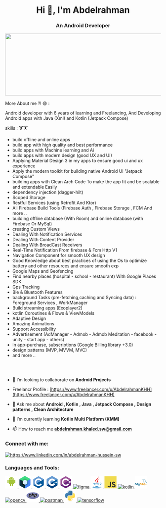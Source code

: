 <h1 align="center">Hi 👋, I'm Abdelrahman</h1>
<h3 align="center">An Android Developer</h3>

<p align="center">
  <img src="https://github.com/Abdelrahman-SW/Abdelrahman-SW/assets/171629145/cf2b0830-2b7e-4ef5-a1fc-b9ba7080b5c8" width="600" height="200" \>
</p>
More About me ?! 😄  :


 Android developer with 6 years of learning and Freelancing, And
 Developing Android apps with Java (Xml) and Kotlin (Jetpack Compose)
 
  skills : 🏋️🏋️
- build offline and online apps
- build app with high quality and best performance 
- build apps with Machine learning and Ai
- build apps with modern design (good UX and UI)
- Applying Material Design 3 in my apps to ensure good ui and ux experience
- Apply the modern toolkit for building native Android UI "Jetpack Compose"
- building apps with Clean Arch Code To make the app fit and be scalable and extendable Easily
- dependency injection (dagger-hilt)
- Scoped Storage
- Restful Services (using Retrofit And Ktor)
- All Firebase Build Tools (Firebase Auth , Firebase Storage , FCM And more ..
- building offline database (With Room) and online database (with Firebase Or MySql)
- creating Custom Views
- Dealing With Notification Services
- Dealing With Content Provider
- Dealing With BroadCast Receivers
- Real-Time Notification From firebase & Fcm Http V1
- Navigation Component for smooth UX design
- Good Knowledge about best practices of using the Os to optimize battery and other resources and ensure smooth exp
- Google Maps and Geofencing
- Find nearby places (hospital - school - restaurant) With Google Places SDK
- Gps Tracking
- Ble & Bluetooth Features
- background Tasks (pre-fetching,caching and Syncing data) : Foreground Services , WorkManager
- Build streaming apps (Exoplayer2)
- kotlin Coroutines & Flows & ViewModels
- Adaptive Design
- Amazing Animations
- Support Accessibility
- Advertisement (AdManager - Admob - Admob Meditation - facebook - unity - start app - others)
- in app-purchase, subscriptions (Google Billing library +3.0)
- design patterns (MVP, MVVM, MVC)
- and more .. 
  
<br></br>
- 👯 I’m looking to collaborate on **Android Projects**

- Freelancr Profile : [https://www.freelancer.com/u/AbdelrahmanKHH](https://www.freelancer.com/u/AbdelrahmanKHH)

- 💬 Ask me about **Android , Kotlin , Java , Jetpack Compose , Design patterns , Clean Architecture**

- 🌱 I’m currently learning **Kotlin Multi Platform (KMM)**

- 📫 How to reach me **abdelrahman.khaled.sw@gmail.com**

<h3 align="left">Connect with me:</h3>
<p align="left">
<a href="https://www.linkedin.com/in/abdelrahman-hussein-sw" target="blank"><img align="center" src="https://raw.githubusercontent.com/rahuldkjain/github-profile-readme-generator/master/src/images/icons/Social/linked-in-alt.svg" alt="https://www.linkedin.com/in/abdelrahman-hussein-sw" height="30" width="40" /></a>
</p>

<h3 align="left">Languages and Tools:</h3>
<p align="left"> <a href="https://developer.android.com" target="_blank" rel="noreferrer"> <img src="https://raw.githubusercontent.com/devicons/devicon/master/icons/android/android-original-wordmark.svg" alt="android" width="40" height="40"/> </a> <a href="https://www.cprogramming.com/" target="_blank" rel="noreferrer"> <img src="https://github.com/devicons/devicon/blob/master/icons/jetpackcompose/jetpackcompose-original.svg" width="40" height="40"/> <img src="https://raw.githubusercontent.com/devicons/devicon/master/icons/c/c-original.svg" alt="c" width="40" height="40"/> </a> <a href="https://www.w3schools.com/cpp/" target="_blank" rel="noreferrer"> <img src="https://raw.githubusercontent.com/devicons/devicon/master/icons/cplusplus/cplusplus-original.svg" alt="cplusplus" width="40" height="40"/> </a> <a href="https://www.w3schools.com/cs/" target="_blank" rel="noreferrer"> <img src="https://raw.githubusercontent.com/devicons/devicon/master/icons/csharp/csharp-original.svg" alt="csharp" width="40" height="40"/> </a> <a href="https://www.figma.com/" target="_blank" rel="noreferrer"> <img src="https://www.vectorlogo.zone/logos/figma/figma-icon.svg" alt="figma" width="40" height="40"/> </a> <a href="https://www.java.com" target="_blank" rel="noreferrer"> <img src="https://raw.githubusercontent.com/devicons/devicon/master/icons/java/java-original.svg" alt="java" width="40" height="40"/> </a> <a href="https://developer.mozilla.org/en-US/docs/Web/JavaScript" target="_blank" rel="noreferrer"> <img src="https://raw.githubusercontent.com/devicons/devicon/master/icons/javascript/javascript-original.svg" alt="javascript" width="40" height="40"/> </a> <a href="https://kotlinlang.org" target="_blank" rel="noreferrer"> <img src="https://www.vectorlogo.zone/logos/kotlinlang/kotlinlang-icon.svg" alt="kotlin" width="40" height="40"/> </a> <a href="https://www.mysql.com/" target="_blank" rel="noreferrer"> <img src="https://raw.githubusercontent.com/devicons/devicon/master/icons/mysql/mysql-original-wordmark.svg" alt="mysql" width="40" height="40"/> </a> <a href="https://opencv.org/" target="_blank" rel="noreferrer"> <img src="https://www.vectorlogo.zone/logos/opencv/opencv-icon.svg" alt="opencv" width="40" height="40"/> </a> <a href="https://www.php.net" target="_blank" rel="noreferrer"> <img src="https://raw.githubusercontent.com/devicons/devicon/master/icons/php/php-original.svg" alt="php" width="40" height="40"/> </a> <a href="https://postman.com" target="_blank" rel="noreferrer"> <img src="https://www.vectorlogo.zone/logos/getpostman/getpostman-icon.svg" alt="postman" width="40" height="40"/> </a> <a href="https://www.python.org" target="_blank" rel="noreferrer"> <img src="https://raw.githubusercontent.com/devicons/devicon/master/icons/python/python-original.svg" alt="python" width="40" height="40"/> </a> <a href="https://www.tensorflow.org" target="_blank" rel="noreferrer"> <img src="https://www.vectorlogo.zone/logos/tensorflow/tensorflow-icon.svg" alt="tensorflow" width="40" height="40"/> </a> </p>
